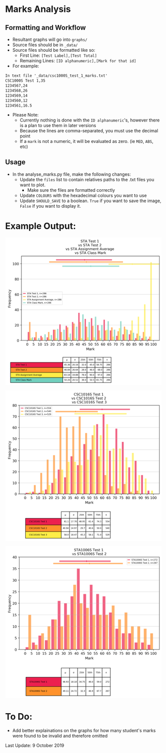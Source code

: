 # Marks Analysis

## Formatting and Workflow
* Resultant graphs will go into `graphs/`
* Source files should be in `_data/`
* Source files should be formatted like so:
  * First Line: `[Test Label],[Test Total]`
  * Remaining Lines: `[ID alphanumeric],[Mark for that id]`
* For example: 
```
In text file '_data/csc1000S_test_1_marks.txt'
CSC1000S Test 1,35
1234567,24
1234568,26
1234569,14
1234560,12
1234561,16.5
```
* Please Note:
    * Currently nothing is done with the `ID alphanumeric`'s, however there is a plan to use them in later versions
    * Because the lines are comma-separated, you must use the decimal point
    * If a `mark` is not a numeric, it will be evaluated as zero. (ie `MED`, `ABS`, etc)

## Usage
* In the analyse_marks.py file, make the following changes:
  * Update the `files` list to contain relatives paths to the .txt files you want to plot.
    * Make sure the files are formatted correctly
  * Update `COLOURS` with the hexadecimal colours you want to use
  * Update `SHOULD_SAVE` to a boolean. `True` if you want to save the image, `False` if you want to display it.


# Example Output: 

![Alt Text](graphs/STA_Test_1_vs_STA_Test_2_vs_STA_Assignment_Average_vs_STA_Class_Mark.png)

![Alt Text](graphs/CSC1016S_Test_1_vs_CSC1016S_Test_2_vs_CSC1016S_Test_3.png)


![Alt Text](graphs/STA1006S_Test_1_vs_STA1006S_Test_2.png)

# To Do: 
* Add better explainations on the graphs for how many student's marks were found to be invalid and therefore omitted



Last Update: 9 October 2019
